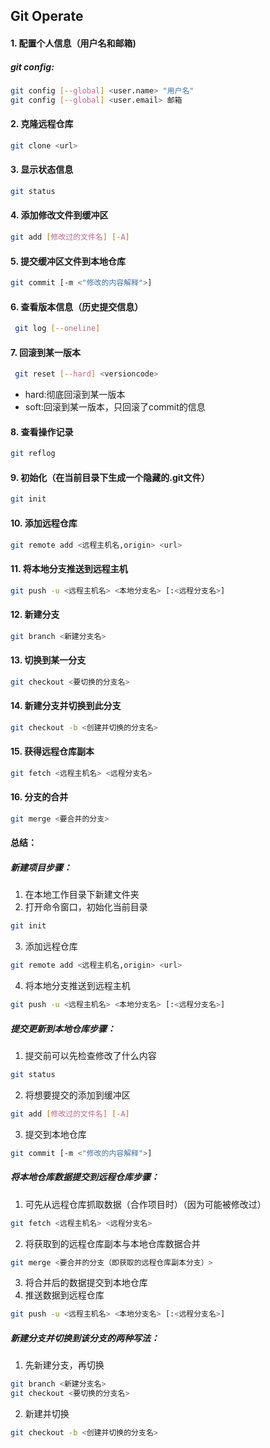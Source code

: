 ## Git Operate
#### 1. 配置个人信息（用户名和邮箱)
##### git config:
```bash
git config [--global] <user.name> "用户名"
git config [--global] <user.email> 邮箱
```
#### 2. 克隆远程仓库
```bash
git clone <url>
```
#### 3. 显示状态信息
```bash
git status
```
#### 4. 添加修改文件到缓冲区
```bash
git add [修改过的文件名] [-A]
```
#### 5. 提交缓冲区文件到本地仓库
```bash
git commit [-m <"修改的内容解释">]
```
#### 6. 查看版本信息（历史提交信息）
```bash
 git log [--oneline]
```
#### 7. 回滚到某一版本
```bash
 git reset [--hard] <versioncode>
```
   - hard:彻底回滚到某一版本
   - soft:回滚到某一版本，只回滚了commit的信息
#### 8. 查看操作记录
```bash
git reflog
```
#### 9. 初始化（在当前目录下生成一个隐藏的.git文件）
```bash
git init
```
#### 10. 添加远程仓库
```bash
git remote add <远程主机名,origin> <url>
```
#### 11. 将本地分支推送到远程主机
```bash
git push -u <远程主机名> <本地分支名> [:<远程分支名>]
```
#### 12. 新建分支
```bash
git branch <新建分支名>
```
#### 13. 切换到某一分支
```bash
git checkout <要切换的分支名>
```
#### 14. 新建分支并切换到此分支
```bash
git checkout -b <创建并切换的分支名>
```
#### 15. 获得远程仓库副本
```bash
git fetch <远程主机名> <远程分支名>
```
#### 16. 分支的合并
```bash
git merge <要合并的分支>
```



#### 总结：

##### 新建项目步骤：

1. 在本地工作目录下新建文件夹
2. 打开命令窗口，初始化当前目录
```bash
git init
```
3. 添加远程仓库
```bash
git remote add <远程主机名,origin> <url>
```
4. 将本地分支推送到远程主机
```bash
git push -u <远程主机名> <本地分支名> [:<远程分支名>]
```

##### 提交更新到本地仓库步骤：

1. 提交前可以先检查修改了什么内容
```bash
git status
```
2. 将想要提交的添加到缓冲区
```bash
git add [修改过的文件名] [-A]
```
3. 提交到本地仓库
```bash
git commit [-m <"修改的内容解释">]
```

##### 将本地仓库数据提交到远程仓库步骤：
1. 可先从远程仓库抓取数据（合作项目时）（因为可能被修改过）
```bash
git fetch <远程主机名> <远程分支名>
```
2. 将获取到的远程仓库副本与本地仓库数据合并
```bash
git merge <要合并的分支（即获取的远程仓库副本分支）>
```
3. 将合并后的数据提交到本地仓库
4. 推送数据到远程仓库
```bash
git push -u <远程主机名> <本地分支名> [:<远程分支名>]
```
##### 新建分支并切换到该分支的两种写法：
1. 先新建分支，再切换
```bash
git branch <新建分支名>
git checkout <要切换的分支名>
```
2. 新建并切换
```bash
git checkout -b <创建并切换的分支名>
```
